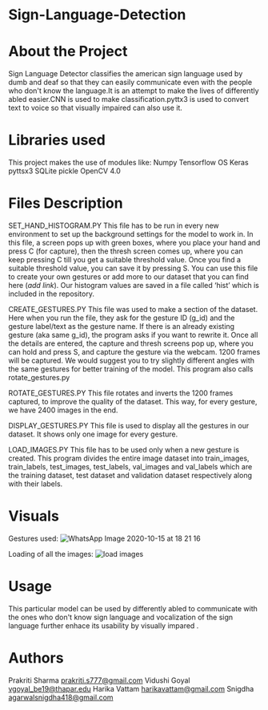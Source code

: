 # Sign-Language-Detection
# About the Project
Sign Language Detector classifies the american sign language used by dumb and deaf so that they can easily communicate even with the people who don't know the language.It is an attempt to make the lives of differently abled easier.CNN is used to make classification.pyttx3 is used to convert text to voice so that visually impaired can also use it.
# Libraries used
This project makes the use of modules like:
Numpy
Tensorflow
OS
Keras
pyttsx3
SQLite
pickle
OpenCV 4.0

# Files Description
SET_HAND_HISTOGRAM.PY
This file has to be run in every new environment to set up the background settings for the model to work in. In this file, a screen pops up with green boxes, where you place your hand and press C (for capture), then the thresh screen comes up, where you can keep pressing C till you get a suitable threshold value. Once you find a suitable threshold value, you can save it by pressing S. You can use this file to create your own gestures or add more to our dataset that you can find here (*add link*). Our histogram values are saved in a file called ‘hist’ which is included in the repository.

CREATE_GESTURES.PY
This file was used to make a section of the dataset. Here when you run the file, they ask for the gesture ID (g_id) and the gesture label/text as the gesture name. If there is an already existing gesture (aka same g_id), the program asks if you want to rewrite it.
Once all the details are entered, the capture and thresh screens pop up, where you can hold and press S, and capture the gesture via the webcam. 1200 frames will be captured. We would suggest you to try slightly different angles with the same gestures for better training of the model. This program also calls rotate_gestures.py

ROTATE_GESTURES.PY
This file rotates and inverts the 1200 frames captured, to improve the quality of the dataset. This way, for every gesture, we have 2400 images in the end.

DISPLAY_GESTURES.PY
This file is used to display all the gestures in our dataset. It shows only one image for every gesture.

LOAD_IMAGES.PY
This file has to be used only when a new gesture is created. This program divides the entire image dataset into train_images, train_labels, test_images, test_labels, val_images and val_labels which are the training dataset, test dataset and validation dataset respectively along with their labels.

# Visuals
Gestures used:
![WhatsApp Image 2020-10-15 at 18 21 16](https://user-images.githubusercontent.com/72665043/96223519-b24ac180-0fab-11eb-903d-928ce4d4e56b.jpeg)

Loading of all the images:
![load images](https://user-images.githubusercontent.com/72665043/96223818-2ab18280-0fac-11eb-86ab-4ca197f99ea7.gif)



# Usage
This particular model can be used by differently abled to communicate with the ones who don't know sign language and vocalization of the sign language further enhace its usability by visually impared .
# Authors 
Prakriti Sharma  prakriti.s777@gmail.com
Vidushi Goyal    vgoyal_be19@thapar.edu
Harika Vattam   harikavattam@gmail.com
Snigdha         agarwalsnigdha418@gmail.com

